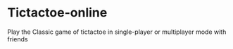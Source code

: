 # Tictactoe-online
Play the Classic game of tictactoe in single-player or multiplayer mode with friends

